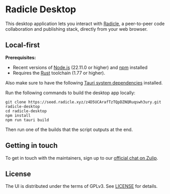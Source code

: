 # Radicle Desktop

This desktop application lets you interact with [Radicle][rad], a peer-to-peer code collaboration and publishing stack, directly from your web browser.

## Local-first

**Prerequisites:**

- Recent versions of [Node.js][nod] (22.11.0 or higher) and [npm][npm] installed
- Requires the [Rust][rus] toolchain (1.77 or higher).

Also make sure to have the following [Tauri system dependencies][tau] installed.

Run the following commands to build the desktop app locally:

```
git clone https://seed.radicle.xyz/z4D5UCArafTzTQpDZNQRuqswh3ury.git radicle-desktop
cd radicle-desktop
npm install
npm run tauri build
```

Then run one of the builds that the script outputs at the end.

## Getting in touch

To get in touch with the maintainers, sign up to our [official chat on Zulip][zul].

## License

The UI is distributed under the terms of GPLv3. See [LICENSE][lic] for details.

[lic]: ./LICENSE
[rad]: https://radicle.xyz
[nod]: https://nodejs.org
[npm]: https://www.npmjs.com
[rus]: https://www.rust-lang.org/
[tau]: https://v2.tauri.app/start/prerequisites/#system-dependencies
[zul]: https://radicle.zulipchat.com/#narrow/stream/444463-desktop
